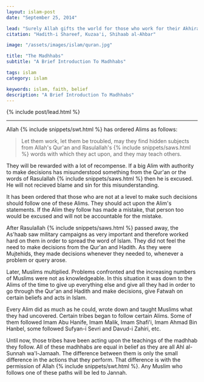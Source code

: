 ```yaml
---
layout: islam-post
date: "September 25, 2014"

lead: "Surely Allah gifts the world for those who work for their Akhirah (Hereafter) and rejects giving the Akhirah (Hereafter) for those who work for this world."
citation: "Hadith-i Shareef, Kuzaa'i, Shihaab al-Ahbar"

image: "/assets/images/islam/quran.jpg"

title: "The Madhhabs"
subtitle: "A Brief Introduction To Madhhabs"

tags: islam
category: islam

keywords: islam, faith, belief
description: "A Brief Introduction To Madhhabs"
---
```


<!--more-->

{% include post/lead.html %}

***

Allah {% include snippets/swt.html %} has ordered Alims as follows:

> Let them work, let them be troubled, may they find hidden subjects from Allah's Qur'an and Rasulallah's {% include snippets/saws.html %} words with which they act upon, and they may teach others.

They will be rewarded with a lot of recompense. If a big Alim with authority to make decisions has misunderstood something from the Qur'an or the words of Rasulallah {% include snippets/saws.html %} then he is excused. He will not recieved blame and sin for this misunderstanding.

It has been ordered that those who are not at a level to make such decisions should follow one of these Alims. They should act upon the Alim's statements. If the Alim they follow has made a mistake, that person too would be excused and will not be accountable for the mistake.

After Rasulallah {% include snippets/saws.html %} passed away, the As'haab saw military campaigns as very important and therefore worked hard on them in order to spread the word of Islam. They did not feel the need to make decisions from the Qur'an and Hadith. As they were Mujtehids, they made decisions whenever they needed to, whenever a problem or query arose.

Later, Muslims multiplied. Problems confronted and the increasing numbers of Muslims were not as knowledgeable. In this situation it was down to the Alims of the time to give up everything else and give all they had in order to go through the Qur'an and Hadith and make decisions, give Fatwah on certain beliefs and acts in Islam.

Every Alim did as much as he could, wrote down and taught Muslims what they had uncovered. Certain tribes began to follow certain Alims. Some of them followed Imam Abu Hanife, Imam Malik, Imam Shafi'i, Imam Ahmad Bin Hanbel, some followed Sufyan-i Sevri and Davud-i Zahiri, etc.

Until now, those tribes have been acting upon the teachings of the madhhab they follow. All of these madhhabs are equal in belief as they are all Ahl al-Sunnah wa'l-Jamaah. The difference between them is only the small difference in the actions that they perform. That difference is with the permission of Allah {% include snippets/swt.html %}. Any Muslim who follows one of these paths will be led to Jannah.
